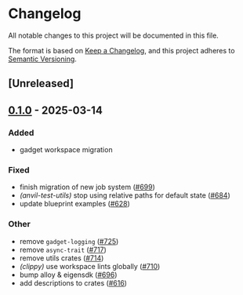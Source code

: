 # Changelog

All notable changes to this project will be documented in this file.

The format is based on [Keep a Changelog](https://keepachangelog.com/en/1.0.0/),
and this project adheres to [Semantic Versioning](https://semver.org/spec/v2.0.0.html).

## [Unreleased]

## [0.1.0](https://github.com/tangle-network/blueprint/releases/tag/gadget-client-evm-v0.1.0) - 2025-03-14

### Added

- gadget workspace migration

### Fixed

- finish migration of new job system ([#699](https://github.com/tangle-network/blueprint/pull/699))
- *(anvil-test-utils)* stop using relative paths for default state ([#684](https://github.com/tangle-network/blueprint/pull/684))
- update blueprint examples ([#628](https://github.com/tangle-network/blueprint/pull/628))

### Other

- remove `gadget-logging` ([#725](https://github.com/tangle-network/blueprint/pull/725))
- remove `async-trait` ([#717](https://github.com/tangle-network/blueprint/pull/717))
- remove utils crates ([#714](https://github.com/tangle-network/blueprint/pull/714))
- *(clippy)* use workspace lints globally ([#710](https://github.com/tangle-network/blueprint/pull/710))
- bump alloy & eigensdk ([#696](https://github.com/tangle-network/blueprint/pull/696))
- add descriptions to crates ([#616](https://github.com/tangle-network/blueprint/pull/616))

